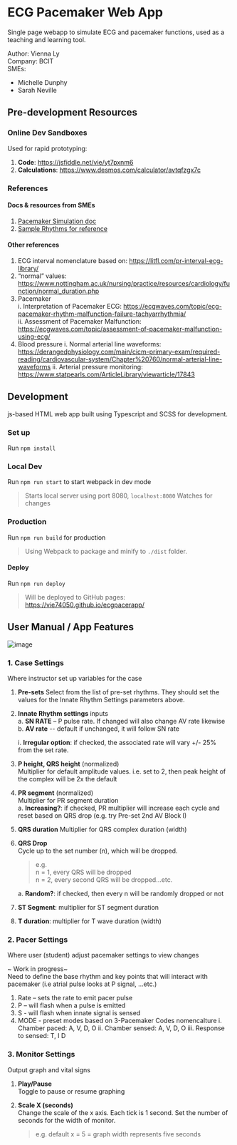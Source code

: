 # ECG Pacemaker Web App

Single page webapp to simulate ECG and pacemaker functions, used as a teaching and learning tool.

Author: Vienna Ly  
Company: BCIT  
SMEs:

- Michelle Dunphy
- Sarah Neville

## Pre-development Resources

### Online Dev Sandboxes

Used for rapid prototyping:  

1. **Code**: <https://jsfiddle.net/vie/yt7pxnm6>  
2. **Calculations**: <https://www.desmos.com/calculator/avtqfzgx7c>

### References

#### Docs & resources from SMEs

1. [Pacemaker Simulation doc](https://docs.google.com/document/d/1-7uLznpzISD7Ad-HLrtvr8eFzy3rfjLs/edit?usp=sharing&ouid=112502391111689148097&rtpof=true&sd=true)
2. [Sample Rhythms for reference](https://drive.google.com/drive/folders/1WuSsgM4wSVVp7ZhGuaSCDNwyNxTkWXfb?usp=share_link)

#### Other references

1. ECG interval nomenclature based on: <https://litfl.com/pr-interval-ecg-library/>
2. “normal” values: <https://www.nottingham.ac.uk/nursing/practice/resources/cardiology/function/normal_duration.php>
3. Pacemaker  
   i. Interpretation of Pacemaker ECG: <https://ecgwaves.com/topic/ecg-pacemaker-rhythm-malfunction-failure-tachyarrhythmia/>  
   ii. Assessment of Pacemaker Malfunction: <https://ecgwaves.com/topic/assessment-of-pacemaker-malfunction-using-ecg/>
4. Blood pressure
   i. Normal arterial line waveforms: <https://derangedphysiology.com/main/cicm-primary-exam/required-reading/cardiovascular-system/Chapter%20760/normal-arterial-line-waveforms>
   ii. Arterial pressure monitoring: <https://www.statpearls.com/ArticleLibrary/viewarticle/17843>

## Development

js-based HTML web app built using Typescript and SCSS for development.

### Set up

Run `npm install`

### Local Dev

Run `npm run start` to start webpack in dev mode  
> Starts local server using port 8080, `localhost:8080`
> Watches for changes  

### Production

Run `npm run build` for production
> Using Webpack to package and minify to `./dist` folder.

#### Deploy

Run `npm run deploy`
> Will be deployed to GitHub pages: <https://vie74050.github.io/ecgpacerapp/>

## User Manual / App Features
![image](https://user-images.githubusercontent.com/5272116/225432121-f605758f-e15c-474d-bdab-8c60eb467f0b.png)


### 1. Case Settings

Where instructor set up variables for the case

1. **Pre-sets**
    Select from the list of pre-set rhythms.  They should set the values for the Innate Rhythm Settings parameters above.

2. **Innate Rhythm settings** inputs  
    a. **SN RATE** – P pulse rate.  If changed will also change AV rate likewise  
    b. **AV rate**  -- default if unchanged, it will follow SN rate  

    i. **Irregular option**:  if checked, the associated rate will vary +/- 25% from the set rate.  

3. **P height, QRS height** (normalized)  
Multiplier for default amplitude values.  i.e. set to 2, then peak height of the complex will be 2x the default

4. **PR segment** (normalized)  
Multiplier for PR segment duration  
    a. **Increasing?**: if checked, PR multiplier will increase each cycle and reset based on QRS drop (e.g. try Pre-set 2nd AV Block I)

5. **QRS duration**
Multiplier for QRS complex duration (width)

6. **QRS Drop**  
Cycle up to the set number (n), which will be dropped.  
    >e.g.  
    >n = 1, every QRS will be dropped  
    >n = 2, every second QRS will be dropped…etc.  

    a. **Random?**:  if checked, then every n will be randomly dropped or not

7. **ST Segment**: multiplier for ST segment duration

8. **T duration**: multiplier for T wave duration (width)

### 2. Pacer Settings

Where user (student) adjust pacemaker settings to view changes

~ Work in progress~  
Need to define the base rhythm and key points that will interact with pacemaker (i.e atrial pulse looks at P signal, …etc.)

1. Rate – sets the rate to emit pacer pulse
2. P – will flash when a pulse is emitted
3. S - will flash when innate signal is sensed
4. MODE - preset modes based on 3-Pacemaker Codes nomencalture
    i. Chamber paced: A, V, D, O
    ii. Chamber sensed: A, V, D, O
    iii. Response to sensed: T, I D

### 3. Monitor Settings

Output graph and vital signs

1. **Play/Pause**  
Toggle to pause or resume graphing

2. **Scale X (seconds)**  
Change the scale of the x axis.  Each tick is 1 second.  Set the number of seconds for the width of monitor.
    >e.g. default x = 5 = graph width represents five seconds
